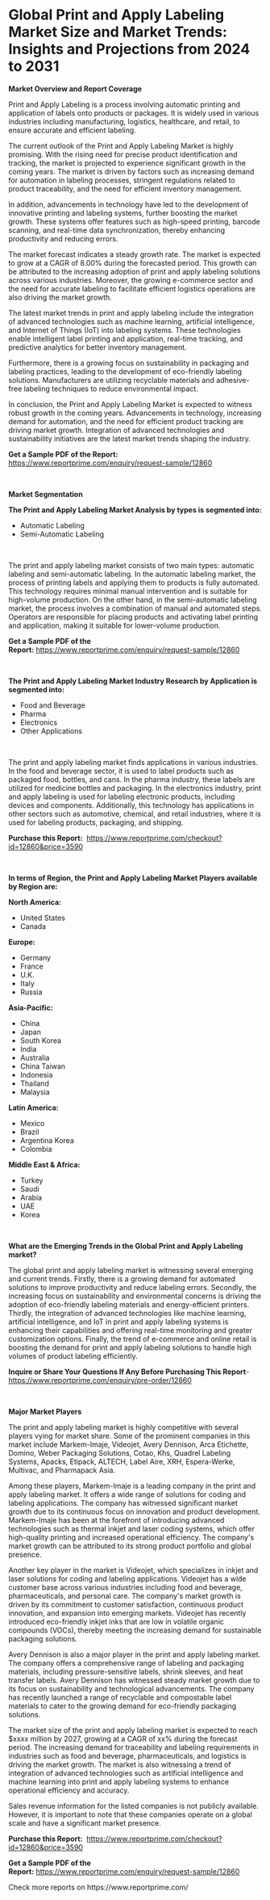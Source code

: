 <p><h1>Global Print and Apply Labeling Market Size and Market Trends: Insights and Projections from 2024 to 2031</h1></p><p><strong>Market Overview and Report Coverage</strong></p>
<p><p>Print and Apply Labeling is a process involving automatic printing and application of labels onto products or packages. It is widely used in various industries including manufacturing, logistics, healthcare, and retail, to ensure accurate and efficient labeling.</p><p>The current outlook of the Print and Apply Labeling Market is highly promising. With the rising need for precise product identification and tracking, the market is projected to experience significant growth in the coming years. The market is driven by factors such as increasing demand for automation in labeling processes, stringent regulations related to product traceability, and the need for efficient inventory management.</p><p>In addition, advancements in technology have led to the development of innovative printing and labeling systems, further boosting the market growth. These systems offer features such as high-speed printing, barcode scanning, and real-time data synchronization, thereby enhancing productivity and reducing errors.</p><p>The market forecast indicates a steady growth rate. The market is expected to grow at a CAGR of 8.00% during the forecasted period. This growth can be attributed to the increasing adoption of print and apply labeling solutions across various industries. Moreover, the growing e-commerce sector and the need for accurate labeling to facilitate efficient logistics operations are also driving the market growth.</p><p>The latest market trends in print and apply labeling include the integration of advanced technologies such as machine learning, artificial intelligence, and Internet of Things (IoT) into labeling systems. These technologies enable intelligent label printing and application, real-time tracking, and predictive analytics for better inventory management.</p><p>Furthermore, there is a growing focus on sustainability in packaging and labeling practices, leading to the development of eco-friendly labeling solutions. Manufacturers are utilizing recyclable materials and adhesive-free labeling techniques to reduce environmental impact.</p><p>In conclusion, the Print and Apply Labeling Market is expected to witness robust growth in the coming years. Advancements in technology, increasing demand for automation, and the need for efficient product tracking are driving market growth. Integration of advanced technologies and sustainability initiatives are the latest market trends shaping the industry.</p></p>
<p><strong>Get a Sample PDF of the Report:</strong> <a href="https://www.reportprime.com/enquiry/request-sample/12860">https://www.reportprime.com/enquiry/request-sample/12860</a></p>
<p>&nbsp;</p>
<p><strong>Market Segmentation</strong></p>
<p><strong>The Print and Apply Labeling Market Analysis by types is segmented into:</strong></p>
<p><ul><li>Automatic Labeling</li><li>Semi-Automatic Labeling</li></ul></p>
<p>&nbsp;</p>
<p><p>The print and apply labeling market consists of two main types: automatic labeling and semi-automatic labeling. In the automatic labeling market, the process of printing labels and applying them to products is fully automated. This technology requires minimal manual intervention and is suitable for high-volume production. On the other hand, in the semi-automatic labeling market, the process involves a combination of manual and automated steps. Operators are responsible for placing products and activating label printing and application, making it suitable for lower-volume production.</p></p>
<p><strong>Get a Sample PDF of the Report:</strong>&nbsp;<a href="https://www.reportprime.com/enquiry/request-sample/12860">https://www.reportprime.com/enquiry/request-sample/12860</a></p>
<p>&nbsp;</p>
<p><strong>The Print and Apply Labeling Market Industry Research by Application is segmented into:</strong></p>
<p><ul><li>Food and Beverage</li><li>Pharma</li><li>Electronics</li><li>Other Applications</li></ul></p>
<p>&nbsp;</p>
<p><p>The print and apply labeling market finds applications in various industries. In the food and beverage sector, it is used to label products such as packaged food, bottles, and cans. In the pharma industry, these labels are utilized for medicine bottles and packaging. In the electronics industry, print and apply labeling is used for labeling electronic products, including devices and components. Additionally, this technology has applications in other sectors such as automotive, chemical, and retail industries, where it is used for labeling products, packaging, and shipping.</p></p>
<p><strong>Purchase this Report:</strong>&nbsp; <a href="https://www.reportprime.com/checkout?id=12860&price=3590">https://www.reportprime.com/checkout?id=12860&price=3590</a></p>
<p>&nbsp;</p>
<p><strong>In terms of Region, the Print and Apply Labeling Market Players available by Region are:</strong></p>
<p>
    <p> <strong> North America: </strong>
        <ul>
            <li>United States</li>
            <li>Canada</li>
        </ul>
        </p> 
    <p> <strong> Europe: </strong>
        <ul>
            <li>Germany</li>
            <li>France</li>
            <li>U.K.</li>
            <li>Italy</li>
            <li>Russia</li>
        </ul>
        </p> 
    <p> <strong> Asia-Pacific: </strong>
        <ul>
            <li>China</li>
            <li>Japan</li>
            <li>South Korea</li>
            <li>India</li>
            <li>Australia</li>
            <li>China Taiwan</li>
            <li>Indonesia</li>
            <li>Thailand</li>
            <li>Malaysia</li>
        </ul>
        </p> 
    <p> <strong> Latin America: </strong>
        <ul>
            <li>Mexico</li>
            <li>Brazil</li>
            <li>Argentina Korea</li>
            <li>Colombia</li>
        </ul>
        </p> 
    <p> <strong> Middle East & Africa: </strong>
        <ul>
            <li>Turkey</li>
            <li>Saudi</li>
            <li>Arabia</li>
            <li>UAE</li>
            <li>Korea</li>
        </ul>
    </p>
    </p>
<p>&nbsp;</p>
<p><strong>What are the Emerging Trends in the Global Print and Apply Labeling market?</strong></p>
<p><p>The global print and apply labeling market is witnessing several emerging and current trends. Firstly, there is a growing demand for automated solutions to improve productivity and reduce labeling errors. Secondly, the increasing focus on sustainability and environmental concerns is driving the adoption of eco-friendly labeling materials and energy-efficient printers. Thirdly, the integration of advanced technologies like machine learning, artificial intelligence, and IoT in print and apply labeling systems is enhancing their capabilities and offering real-time monitoring and greater customization options. Finally, the trend of e-commerce and online retail is boosting the demand for print and apply labeling solutions to handle high volumes of product labeling efficiently.</p></p>
<p><strong>Inquire or Share Your Questions If Any Before Purchasing This Report</strong>- <a href="https://www.reportprime.com/enquiry/pre-order/12860">https://www.reportprime.com/enquiry/pre-order/12860</a></p>
<p>&nbsp;</p>
<p><strong>Major Market Players</strong></p>
<p><p>The print and apply labeling market is highly competitive with several players vying for market share. Some of the prominent companies in this market include Markem-Imaje, Videojet, Avery Dennison, Arca Etichette, Domino, Weber Packaging Solutions, Cotao, Khs, Quadrel Labeling Systems, Apacks, Etipack, ALTECH, Label Aire, XRH, Espera-Werke, Multivac, and Pharmapack Asia.</p><p>Among these players, Markem-Imaje is a leading company in the print and apply labeling market. It offers a wide range of solutions for coding and labeling applications. The company has witnessed significant market growth due to its continuous focus on innovation and product development. Markem-Imaje has been at the forefront of introducing advanced technologies such as thermal inkjet and laser coding systems, which offer high-quality printing and increased operational efficiency. The company's market growth can be attributed to its strong product portfolio and global presence.</p><p>Another key player in the market is Videojet, which specializes in inkjet and laser solutions for coding and labeling applications. Videojet has a wide customer base across various industries including food and beverage, pharmaceuticals, and personal care. The company's market growth is driven by its commitment to customer satisfaction, continuous product innovation, and expansion into emerging markets. Videojet has recently introduced eco-friendly inkjet inks that are low in volatile organic compounds (VOCs), thereby meeting the increasing demand for sustainable packaging solutions.</p><p>Avery Dennison is also a major player in the print and apply labeling market. The company offers a comprehensive range of labeling and packaging materials, including pressure-sensitive labels, shrink sleeves, and heat transfer labels. Avery Dennison has witnessed steady market growth due to its focus on sustainability and technological advancements. The company has recently launched a range of recyclable and compostable label materials to cater to the growing demand for eco-friendly packaging solutions.</p><p>The market size of the print and apply labeling market is expected to reach $xxxx million by 2027, growing at a CAGR of xx% during the forecast period. The increasing demand for traceability and labeling requirements in industries such as food and beverage, pharmaceuticals, and logistics is driving the market growth. The market is also witnessing a trend of integration of advanced technologies such as artificial intelligence and machine learning into print and apply labeling systems to enhance operational efficiency and accuracy.</p><p>Sales revenue information for the listed companies is not publicly available. However, it is important to note that these companies operate on a global scale and have a significant market presence.</p></p>
<p><strong>Purchase this Report:</strong>&nbsp;&nbsp;<a href="https://www.reportprime.com/checkout?id=12860&price=3590">https://www.reportprime.com/checkout?id=12860&price=3590</a></p>
<p></p>
<p><strong>Get a Sample PDF of the Report:</strong>&nbsp;<a href="https://www.reportprime.com/enquiry/request-sample/12860">https://www.reportprime.com/enquiry/request-sample/12860</a></p>
<p>Check more reports on https://www.reportprime.com/</p>